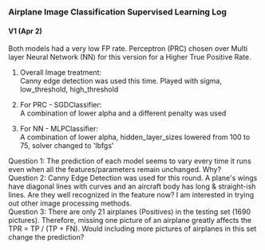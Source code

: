 ### Airplane Image Classification Supervised Learning Log

#### V1 (Apr 2)

Both models had a very low FP rate.
Perceptron (PRC) chosen over Multi layer Neural Network (NN) for this version for a Higher True Positive Rate.

1. Overall Image treatment: <br>
Canny edge detection was used this time. Played with sigma, low_threshold, high_threshold

2. For PRC - SGDClassifier: <br>
A combination of lower alpha and a different penalty was used

3. For NN - MLPClassifier: <br>
A combination of lower alpha, hidden_layer_sizes lowered from 100 to 75, solver changed to 'lbfgs'

Question 1: The prediction of each model seems to vary every time it runs even when all the features/parameters remain unchanged. Why? <br>
Question 2: Canny Edge Detection was used for this round. A plane's wings have diagonal lines with curves and an aircraft body has long & straight-ish lines. Are they well recognized in the feature now? I am interested in trying out other image processing methods. <br>
Question 3: There are only 21 airplanes (Positives) in the testing set (1690 pictures). Therefore, missing one picture of an airplane greatly affects the TPR = TP / (TP + FN). Would including more pictures of airplanes in this set change the prediction? 

